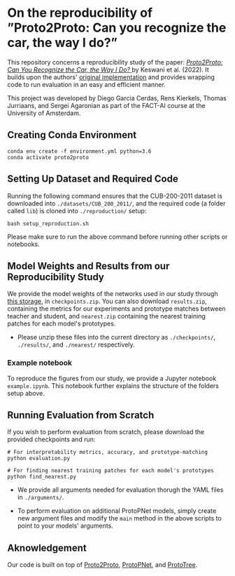 # On the reproducibility of ”Proto2Proto: Can you recognize the car, the way I do?”

This repository concerns a reproducibility study of the paper: [_Proto2Proto: Can You Recognize the Car, the Way I Do?_ ](https://openaccess.thecvf.com/content/CVPR2022/html/Keswani_Proto2Proto_Can_You_Recognize_the_Car_the_Way_I_Do_CVPR_2022_paper.html) by Keswani et al. (2022). It builds upon the authors' [original implementation](https://github.com/archmaester/proto2proto) and provides wrapping code to run evaluation in an easy and efficient manner.

This project was developed by Diego Garcia Cerdas, Rens Kierkels, Thomas Jurriaans, and Sergei Agaronian as part of the FACT-AI course at the University of Amsterdam.

## Creating Conda Environment
    conda env create -f environment.yml python=3.6
    conda activate proto2proto

## Setting Up Dataset and Required Code
Running the following command ensures that the CUB-200-2011 dataset is downloaded into `./datasets/CUB_200_2011/`, and the required code (a folder called `lib`) is cloned into `./reproduction/` setup:

    bash setup_reproduction.sh

Please make sure to run the above command before running other scripts or notebooks.

## Model Weights and Results from our Reproducibility Study

We provide the model weights of the networks used in our study through [this storage](https://drive.google.com/drive/folders/1ZgEKQe9tX6loGBip4TQ1HIRK45SqWMBd?usp=sharing), in `checkpoints.zip`. You can also download `results.zip`, containing the metrics for our experiments and prototype matches between teacher and student, and `nearest.zip` containing the nearest training patches for each model's prototypes.

- Please unzip these files into the current directory as `./checkpoints/`, `./results/`, and `./nearest/` respectively.

### Example notebook

To reproduce the figures from our study, we provide a Jupyter notebook `example.ipynb`. This notebook further explains the structure of the folders setup above.

## Running Evaluation from Scratch

If you wish to perform evaluation from scratch, please download the provided checkpoints and run:

    # For interpretability metrics, accuracy, and prototype-matching
    python evaluation.py  

    # For finding nearest training patches for each model's prototypes
    python find_nearest.py  

- We provide all arguments needed for evaluation thorugh the YAML files in `./arguments/`.

- To perform evaluation on additional ProtoPNet models, simply create new argument files and modify the `main` method in the above scripts to point to your models' arguments.

## Aknowledgement

Our code is built on top of [Proto2Proto](https://github.com/archmaester/proto2proto), [ProtoPNet](https://github.com/cfchen-duke/ProtoPNet), and [ProtoTree](https://github.com/M-Nauta/ProtoTree).
